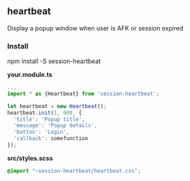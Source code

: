 ## heartbeat
Display a popup window when user is AFK or session expired  

### Install
npm install -S session-heartbeat

**your.module.ts**

```ts
...
import * as {Heartbeat} from 'session-heartbeat';

let heartbeat = new Heartbeat();
heartbeat.init(1, 600, {
  'title': 'Popup title',
  'message': 'Popup details',
  'button': 'Login',
  'callback': somefunction
});

```

**src/styles.scss**
```css
@import "~session-heartbeat/heartbeat.css";
```
